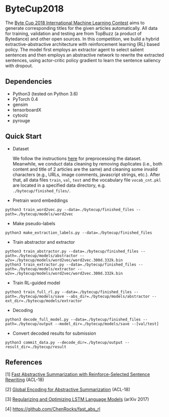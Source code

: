 ﻿# ByteCup2018

The [Byte Cup 2018 International Machine Learning Contest](https://biendata.com/competition/bytecup2018/) aims to generate corresponding titles for the given articles automatically. All data for training, validation and testing are from TopBuzz (a product of Bytedance) and other open sources. In this competition, we build a hybrid extractive-abstractive architecture with reinforcement learning (RL) based policy. The model first employs an extractor agent to select salient sentences and then employs an abstractive network to rewrite the extracted sentences, using actor-critic policy gradient to learn the sentence saliency with dropout.

## Dependencies
* Python3 (tested on Python 3.6)
* PyTorch 0.4
* gensim
* tensorboardX
* cytoolz
* pyrouge

## Quick Start
* Dataset

    We follow the instructions [here](https://github.com/ChenRocks/cnn-dailymail) for preprocessing the dataset. Meanwhile, we conduct data cleaning by removing duplicates (i.e., both content and title of 2 articles are the same) and cleaning some invalid characters (e.g., URLs, image comments, javascript strings, etc.). After that, all data files ```train```, ```val```, ```test``` and the vocabulary file ```vocab_cnt.pkl``` are located in a specified data directory, e.g. ```./bytecup/finished_files/```.

* Pretrain word embeddings
```
python3 train_word2vec.py --data=./bytecup/finished_files --path=./bytecup/models/word2vec
```
* Make pseudo-labels
```
python3 make_extraction_labels.py --data=./bytecup/finished_files
```
* Train abstractor and extractor
```
python3 train_abstractor.py --data=./bytecup/finished_files --path=./bytecup/models/abstractor --w2v=./bytecup/models/word2vec/word2vec.300d.332k.bin
python3 train_extractor.py --data=./bytecup/finished_files --path=./bytecup/models/extractor --w2v=./bytecup/models/word2vec/word2vec.300d.332k.bin
```
* Train RL-guided model
```
python3 train_full_rl.py --data=./bytecup/finished_files --path=./bytecup/models/save --abs_dir=./bytecup/models/abstractor --ext_dir=./bytecup/models/extractor
```
* Decoding
```
python3 decode_full_model.py --data=./bytecup/finished_files --path=./bytecup/output --model_dir=./bytecup/models/save --[val/test] 
```
* Convert decoded results for submission
```
python3 commit_data.py --decode_dir=./bytecup/output --result_dir=./bytecup/result
```

## References
[1] [Fast Abstractive Summarization with Reinforce-Selected Sentence Rewriting](http://aclweb.org/anthology/P18-1063) (ACL-18)

[2] [Global Encoding for Abstractive Summarization](http://aclweb.org/anthology/P18-2027) (ACL-18)

[3] [Regularizing and Optimizing LSTM Language Models](https://arxiv.org/pdf/1708.02182.pdf) (arXiv 2017)

[4] https://github.com/ChenRocks/fast_abs_rl
